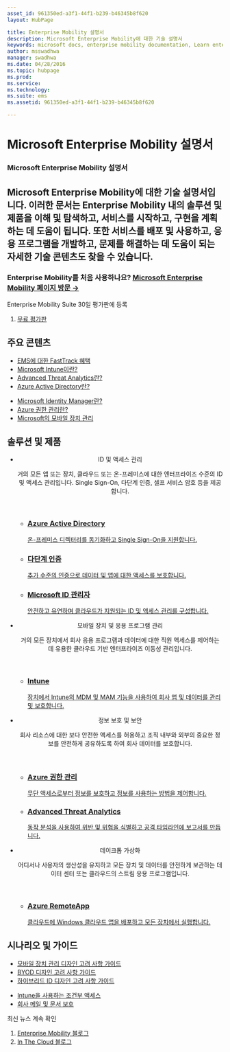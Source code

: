```yaml
---
asset_id: 961350ed-a3f1-44f1-b239-b46345b8f620
layout: HubPage

title: Enterprise Mobility 설명서  
description: Microsoft Enterprise Mobility에 대한 기술 설명서  
keywords: microsoft docs, enterprise mobility documentation, Learn enterprise mobility, enterprise mobility guide, enterprise mobility technical documentation  
author: msswadhwa  
manager: swadhwa  
ms.date: 04/28/2016  
ms.topic: hubpage  
ms.prod:   
ms.service:   
ms.technology:   
ms.suite: ems  
ms.assetid: 961350ed-a3f1-44f1-b239-b46345b8f620  

---
```

# Microsoft Enterprise Mobility 설명서
<article id="main">
    <section id="hero-content" class="graph">
        <h1>Microsoft Enterprise Mobility 설명서</h1>
        <h2>Microsoft Enterprise Mobility에 대한 기술 설명서입니다. 이러한 문서는 Enterprise Mobility 내의 솔루션 및 제품을 이해 및 탐색하고, 서비스를 시작하고, 구현을 계획하는 데 도움이 됩니다. 또한 서비스를 배포 및 사용하고, 응용 프로그램을 개발하고, 문제를 해결하는 데 도움이 되는 자세한 기술 콘텐츠도 찾을 수 있습니다.</h2>
        <h3>Enterprise Mobility를 처음 사용하나요? <a href="http://go.microsoft.com/fwlink/?LinkId=816837" target="_blank">Microsoft Enterprise Mobility 페이지 방문 &rarr;</a></h3>
    </section>
    <aside class="alert section-border">
        <p>Enterprise Mobility Suite 30일 평가판에 등록</p>
        <ol class="action-list">
        <li><a href="http://go.microsoft.com/fwlink/?LinkId=816834" target="_blank" class="button-bordered button-translucent">무료 평가판</a></li>
        </ol>
    </aside>
    <section id="featured" class="container">
        <h2 class="section-heading"><span class="icon icon-lightbulb-checked"></span> 주요 콘텐츠</h2>
        <div class="features row">
            <ul class="column-half">
                <li><a href="/enterprise-mobility/solutions/fasttrack-center-benefit-for-enterprise-mobility-suite-ems">EMS에 대한 FastTrack 혜택</a></li>
                <li><a href="/intune/understand-explore/introduction-to-microsoft-intune">Microsoft Intune이란?</a></li>
                <li><a href="/advanced-threat-analytics/understand-explore/what-is-ata">Advanced Threat Analytics란?</a></li>
                <li><a href="/active-directory/active-directory-whatis">Azure Active Directory란?</a></li>
            </ul>
            <ul class="column-half">
                <li><a href="/microsoft-identity-manager/understand-explore/microsoft-identity-manager-2016">Microsoft Identity Manager란?</a></li>
                <li><a href="/rights-management/understand-explore/what-is-azure-rms">Azure 권한 관리란?</a></li>
                <li><a href="https://www.microsoft.com/itshowcase/Article/Content/588/Mobile-device-management-at-Microsoft" target="_blank">Microsoft의 모바일 장치 관리</a></li>
            </ul>
        </div>
    </section>
    <div id="journeys">
        <section class="container">
            <h2 class="section-heading"><span class="icon icon-inheritance"></span> 솔루션 및 제품</h2>
            <ul class="journeys-list">
                <li class="journey-step">
                    <header class="journey-step-header row">
                            <div class="title column-third">
                                <span class="icon icon-connect"></span>
                                <p>ID 및 액세스 관리</p>
                            </div>
                            <p class="description column-two-thirds">거의 모든 앱 또는 장치, 클라우드 또는 온-프레미스에 대한 엔터프라이즈 수준의 ID 및 액세스 관리입니다. Single Sign-On, 다단계 인증, 셀프 서비스 암호 등을 제공합니다.
                            </p>
                    </header>
                    <section class="journey-step-elements content">
                        <ul class="row">
                            <li class="column column-third">
                                <a href="/active-directory/">
                                <h3>Azure Active Directory</h3>
                                <p>온-프레미스 디렉터리를 동기화하고 Single Sign-On을 지원합니다.</p>
                                </a>
                            </li>
                            <li class="column column-third">
                                <a href="/multi-factor-authentication/">
                                <h3>다단계 인증</h3>
                                <p>추가 수준의 인증으로 데이터 및 앱에 대한 액세스를 보호합니다.</p>
                                </a>
                            </li>
                            <li class="column column-third">
                                <a href="/microsoft-identity-manager/">
                                <h3>Microsoft ID 관리자</h3>
                                <p>안전하고 유연하며 클라우드가 지원되는 ID 및 액세스 관리를 구성합니다.</p>
                                </a>
                            </li>
                        </ul>
                    </section>
                </li>
                <li class="journey-step">
                    <header class="journey-step-header row">
                            <div class="title column-third">
                                <span class="icon icon-mobile"></span>
                                <p>모바일 장치 및 응용 프로그램 관리</p>
                            </div>
                            <p class="description column-two-thirds">거의 모든 장치에서 회사 응용 프로그램과 데이터에 대한 직원 액세스를 제어하는 데 유용한 클라우드 기반 엔터프라이즈 이동성 관리입니다.
                            </p>
                    </header>
                    <section class="journey-step-elements content">
                        <ul class="row">
                            <li class="column column-third">
                                <a href="/intune/">
                                <h3>Intune</h3>
                                <p>장치에서 Intune의 MDM 및 MAM 기능을 사용하여 회사 앱 및 데이터를 관리 및 보호합니다.</p>
                                </a>
                            </li>
                        </ul>
                    </section>
                </li>
                <li class="journey-step">
                    <header class="journey-step-header row">
                            <div class="title column-third">
                                <span class="icon icon-shield"></span>
                                <p>정보 보호 및 보안</p>
                            </div>
                            <p class="description column-two-thirds">회사 리소스에 대한 보다 안전한 액세스를 허용하고 조직 내부와 외부의 중요한 정보를 안전하게 공유하도록 하여 회사 데이터를 보호합니다.
                            </p>
                    </header>
                    <section class="journey-step-elements content">
                        <ul class="row">
                            <li class="column column-third">
                                <a href="/rights-management/">
                                <h3>Azure  권한 관리</h3>
                                <p>무단 액세스로부터 정보를 보호하고 정보를 사용하는 방법을 제어합니다.</p>
                                </a>
                            </li>
                            <li class="column column-third">
                                <a href="/advanced-threat-analytics/">
                                <h3>Advanced Threat Analytics</h3>
                                <p>동작 분석을 사용하여 위반 및 위협을 식별하고 공격 타임라인에 보고서를 만듭니다.</p>
                                </a>
                            </li>
                        </ul>
                    </section>
                </li>
                <li class="journey-step">
                    <header class="journey-step-header row">
                        <div class="title column-third">
                        <span class="icon icon-desktops"></span>
                        <p>데이크톱 가상화</p>
                        </div>
                        <p class="description column-two-thirds">어디서나 사용자의 생산성을 유지하고 모든 장치 및 데이터를 안전하게 보관하는 데이터 센터 또는 클라우드의 스트림 응용 프로그램입니다.
                        </p>
                    </header>
                    <section class="journey-step-elements content">
                        <ul class="row">
                        <li class="column column-third">
                            <a href="/remoteapp/">
                            <h3>Azure RemoteApp</h3>
                            <p>클라우드에 Windows 클라우드 앱을 배포하고 모든 장치에서 실행합니다.</p>
                            </a>
                        </li>
                        </ul>
                    </section>
                </li>
            </ul>
        </section>
    </div>
    <div class="section-border">
        <section class="resources container">
            <h2 class="section-heading"><span class="icon icon-note"></span> 시나리오 및 가이드</h2>
            <div class="resource-list row">
                <ul class="column-half">
                    <li><a href="./solutions/mdm-design-considerations-guide.md">모바일 장치 관리 디자인 고려 사항 가이드</a></li>
                    <li><a href="./solutions/byod-design-considerations-guide.md">BYOD 디자인 고려 사항 가이드</a></li>
                    <li><a href="/active-directory/active-directory-hybrid-identity-design-considerations-overview">하이브리드 ID 디자인 고려 사항 가이드</a></li>
                </ul>
                <ul class="column-half">
                    <li><a href="./solutions/conditional-access-intune.md">Intune을 사용하는 조건부 액세스</a></li>
                    <li><a href="./solutions/architecture-guidance-for-protecting-company-email-and-documents.md">회사 메일 및 문서 보호</a></li>
                </ul>
            </div>
        </section>
    </div>
    <aside class="alert alert-social">
        <p>최신 뉴스 계속 확인</p>
        <ol class="action-list">
            <li><a href="https://blogs.technet.microsoft.com/enterprisemobility/" target="_blank" class="button-bordered button-translucent">Enterprise Mobility 블로그</a></li>
            <li><a href="https://blogs.technet.microsoft.com/in_the_cloud/" target="_blank" class="button-bordered button-translucent">In The Cloud 블로그</a></li>
        </ol>
    </aside>
</article>


<!--HONumber=Jun16_HO4-->



